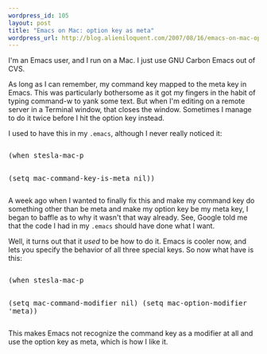 ```yaml
--- 
wordpress_id: 105
layout: post
title: "Emacs on Mac: option key as meta"
wordpress_url: http://blog.alieniloquent.com/2007/08/16/emacs-on-mac-option-key-as-meta/
---
```

I'm an Emacs user, and I run on a Mac.  I just use GNU Carbon Emacs out of CVS.  

As long as I can remember, my command key mapped to the meta key in Emacs.  This was particularly bothersome as it got my fingers in the habit of typing command-w to yank some text.  But when I'm editing on a remote server in a Terminal window, that closes the window.  Sometimes I manage to do it twice before I hit the option key instead.

I used to have this in my <code>.emacs</code>, although I never really noticed it:

<pre class="code">
</pre><pre>(when stesla-mac-p
  (setq mac-command-key-is-meta nil))</pre>


A week ago when I wanted to finally fix this and make my command key do something other than be meta and make my option key be my meta key, I began to baffle as to why it wasn't that way already.  See, Google told me that the code I had in my <code>.emacs</code> should have done what I want.

Well, it turns out that it <em>used</em> to be how to do it.  Emacs is cooler now, and lets you specify the behavior of all three special keys.  So now what have is this:

<pre class="code">
</pre><pre>(when stesla-mac-p
  (setq mac-command-modifier nil)
  (setq mac-option-modifier 'meta))</pre>


This makes Emacs not recognize the command key as a modifier at all and use the option key as meta, which is how I like it.
